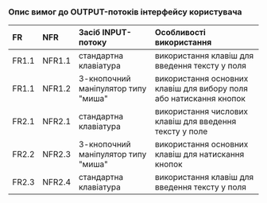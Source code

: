 ### Опис вимог до OUTPUT-потоків інтерфейсу користувача

|FR|NFR|Засіб INPUT-потоку|Особливості використання|
|:-|:-|:-|:-|
|FR1.1|NFR1.1|стандартна клавіатура|використання клавіш для введення тексту у поля|
|FR1.1|NFR1.2|3-кнопочний маніпулятор типу "миша"|використання основних клавіш для вибору поля або натискання кнопок|
|FR2.1|NFR2.1|стандартна клавіатура|використання числових клавіш для введення тексту у поле|
|FR2.2|NFR2.3|3-кнопочний маніпулятор типу "миша"|використання основних клавіш для натискання кнопок|
|FR2.3|NFR2.4|стандартна клавіатура|використання клавіш для введення тексту у поля|

